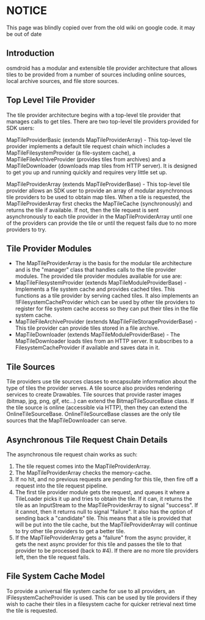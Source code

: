 # NOTICE
This page was blindly copied over from the old wiki on google code. it may be out of date

## Introduction

osmdroid has a modular and extensible tile provider architecture that allows tiles to be provided from a number of sources including online sources, local archive sources, and file store sources.

## Top Level Tile Provider

The tile provider architecture begins with a top-level tile provider that manages calls to get tiles. There are two top-level tile providers provided for SDK users:

MapTileProviderBasic (extends MapTileProviderArray) - This top-level tile provider implements a default tile request chain which includes a MapTileFilesystemProvider (a file-system cache), a MapTileFileArchiveProvider (provides tiles from archives) and a MapTileDownloader (downloads map tiles from HTTP server). It is designed to get you up and running quickly and requires very little set up.

MapTileProviderArray (extends MapTileProviderBase) - This top-level tile provider allows an SDK user to provide an array of modular asynchronous tile providers to be used to obtain map tiles. When a tile is requested, the MapTileProviderArray first checks the MapTileCache (synchronously) and returns the tile if available. If not, then the tile request is sent asynchronously to each tile provider in the MapTileProviderArray until one of the providers can provide the tile or until the request fails due to no more providers to try.

## Tile Provider Modules

* The MapTileProviderArray is the basis for the modular tile architecture and is the "manager" class that handles calls to the tile provider modules. The provided tile provider modules available for use are:
* MapTileFilesystemProvider (extends MapTileModuleProviderBase) - Implements a file system cache and provides cached tiles. This functions as a tile provider by serving cached tiles. It also implements an !IFilesystemCacheProvider which can be used by other tile providers to register for file system cache access so they can put their tiles in the file system cache.
* MapTileFileArchiveProvider (extends MapTileFileStorageProviderBase) - This tile provider can provide tiles stored in a file archive.
* MapTileDownloader (extends MapTileModuleProviderBase) - The MapTileDownloader loads tiles from an HTTP server. It subscribes to a FilesystemCacheProvider if available and saves data in it.

## Tile Sources

Tile providers use tile sources classes to encapsulate information about the type of tiles the provider serves. A tile source also provides rendering services to create Drawables. Tile sources that provide raster images (bitmap, jpg, png, gif, etc...) can extend the BitmapTileSourceBase class. If the tile source is online (accessible via HTTP), then they can extend the OnlineTileSourceBase. OnlineTileSourceBase classes are the only tile sources that the MapTileDownloader can serve.

## Asynchronous Tile Request Chain Details

The asynchronous tile request chain works as such:

1. The tile request comes into the MapTileProviderArray.
2. The MapTileProviderArray checks the memory-cache.
3. If no hit, and no previous requests are pending for this tile, then fire off a request into the tile request pipeline.
4. The first tile provider module gets the request, and queues it where a TileLoader picks it up and tries to obtain the tile. If it can, it returns the tile as an InputStream to the MapTileProviderArray to signal "success". If it cannot, then it returns null to signal "failure". It also has the option of sending back a "candidate" tile. This means that a tile is provided that will be put into the tile cache, but the  MapTileProviderArray will continue to try other tile providers to get a better tile.
5. If the MapTileProviderArray gets a "failure" from the async provider, it gets the next async provider for this tile and passes the tile to that provider to be processed (back to #4). If there are no more tile providers left, then the tile request fails.

## File System Cache Model

To provide a universal file system cache for use to all providers, an IFilesystemCacheProvider is used. This can be used by tile providers if they wish to cache their tiles in a filesystem cache for quicker retrieval next time the tile is requested.